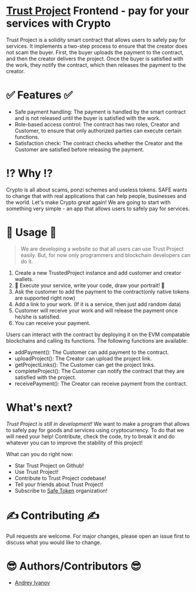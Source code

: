 # [Trust Project](https://github.com/Safe-Token/trust-project) Frontend - pay for your services with Crypto


Trust Project is a solidity smart contract that allows users to safely pay for services. It implements a two-step process to ensure that the creator does not scam the buyer. First, the buyer uploads the payment to the contract, and then the creator delivers the project. Once the buyer is satisfied with the work, they notify the contract, which then releases the payment to the creator.

# ✅ Features ✅

- Safe payment handling: The payment is handled by the smart contract and is not released until the buyer is satisfied with the work.
- Role-based access control: The contract has two roles, Creator and Customer, to ensure that only authorized parties can execute certain functions.
- Satisfaction check: The contract checks whether the Creator and the Customer are satisfied before releasing the payment.

# ⁉️ Why ⁉️

Crypto is all about scams, ponzi schemes and useless tokens. SAFE wants to change that with real applications that can help people, businesses and the world.
Let's make Crypto great again! We are going to start with something very simple - an app that allows users to safely pay for services.

# 🧾 Usage 🧾

> We are developing a website so that all users can use Trust Project easily. But, for now only programmers and blockchain developers can do it.

1. Create a new TrustedProject instance and add customer and creator wallets.
2. 🚀 Execute your service, write your code, draw your portrait! 🚀 
3. Ask the customer to add the payment to the contract(only native tokens are supported right now)
4. Add a link to your work. (If it is a service, then just add random data)
5. Customer will receive your work and will release the payment once he/she is satisfied.
6. You can receive your payment.

Users can interact with the contract by deploying it on the EVM compatable blockchains and calling its functions. The following functions are available:

- addPayment(): The Customer can add payment to the contract.
- uploadProject(): The Creator can upload the project link.
- getProjectLinks(): The Customer can get the project links.
- completeProject(): The Customer can notify the contract that they are satisfied with the project.
- receivePayment(): The Creator can receive payment from the contract.


# What's next?

*Trust Project is still in development!* We want to make a program that allows to safely pay for goods and services using cryptocurrency.
To do that we will need your help! Contribute, check the code, try to break it and do whatever you can to improve the stability of this project!

What can you do right now:

- Star Trust Project on Github!
- Use Trust Project!
- Contribute to Trust Project codebase!
- Tell your friends about Trust Project!
- Subscribe to [Safe Token](https://github.com/Safe-Token) organization!

# ✍️ Contributing ✍️

Pull requests are welcome. For major changes, please open an issue first to discuss what you would like to change.


# 😎 Authors/Contributors 😎

- [Andrey Ivanov](https://github.com/knucklesuganda)